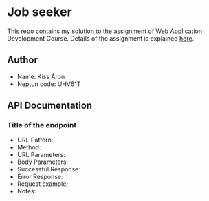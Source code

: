 # Job seeker

This repo contains my solution to the assignment of Web Application Development Course. Details of the assignment is
explained [here](https://github.com/Benczus/WEBAppDev_webShopExercise).

## Author
- Name: Kiss Áron
- Neptun code: UHV61T

## API Documentation

### Title of the endpoint
- URL Pattern: 
- Method: 
- URL Parameters: 
- Body Parameters: 
- Successful Response: 
- Error Response: 
- Request example: 
- Notes: 